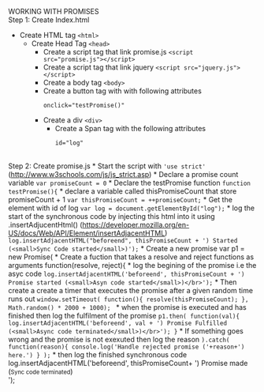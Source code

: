 WORKING WITH PROMISES </br>
Step 1: Create Index.html 
* Create HTML tag ```<html>```
	* Create Head Tag ```<head>```
		* Create a script tag that link promise.js ```<script src="promise.js"></script>```
		* Create a script tag that link jquery ```<script src="jquery.js"></script>```
		* Create a body tag ```<body>```
		* Create a button tag with with following attributes
			```
			onclick="testPromise()"
			```
		* Create a div ```<div>```
			* Create a Span tag with the following attributes
				```
				id="log"
				```
</br>Step 2: Create promise.js
	* Start the script with ```'use strict'``` (http://www.w3schools.com/js/js_strict.asp)
	* Declare a promise count variable ```var promiseCount = 0```
	* Declare the testPromise function ```function testPromise(){```
		* declare a variable called thisPromiseCount that store promiseCount + 1
					```var thisPromiseCount = ++promiseCount;```
		* Get the element with id of log ```var log = document.getElementById("log");```
		* log the start of the synchronous code by injecting this html into it using .insertAdjucentHtml() (https://developer.mozilla.org/en-US/docs/Web/API/Element/insertAdjacentHTML) ```log.insertAdjacentHTML("beforeend", thisPromiseCount + ') Started (<small>Sync Code started</small>)');```
		* Create a new promise var p1 = new Promise(
			* Create a fuction that takes a resolve and reject functions as arguments function(resolve, reject){
				* log the begining of the promise i.e the asyc code ```log.insertAdjacentHTML('beforeend', thisPromiseCount + ') Promise started (<small>Asyn code started</small>)</br>');```
				* Then create a create a timer that executes the promise after a given random time runs out ```window.setTimeout(
						function(){
							resolve(thisPromiseCount);
						}, Math.random() * 2000 + 1000); ```
		* when the promise is executed and has finished then log the fulfilment of the promise 
					```p1.then(
					function(val){
					log.insertAdjacentHTML('beforeend', val + ') Promise Fulfilled (<small>Async code terminated</small>)</br>');
					}```
		* If something goes wrong and the promise is not exexuted then log the reason
					```).catch(
					function(reason){
				console.log('Handle rejected promise ('+reason+') here.')
				}
			);```
		* then log the finished synchronous code 
			log.insertAdjacentHTML('beforeend', thisPromiseCount+ ') Promise made (<small>Sync code terminated</small>)</br>');